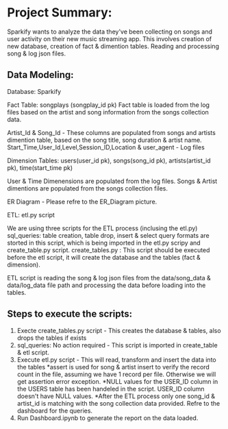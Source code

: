 # Project Summary:

Sparkify wants to analyze the data they've been collecting on songs and user activity on their new music streaming app.
This involves creation of new database, creation of fact & dimention tables. Reading and processing song & log json files.

## Data Modeling: 

Database: Sparkify

Fact Table: songplays (songplay_id pk)
Fact table is loaded from the log files based on the artist and song information from the songs collection data. 

Artist_Id & Song_Id - These columns are populated from songs and artists dimention table, based on the song title, song duration & artist name.
Start_Time,User_Id,Level,Session_ID,Location & user_agent - Log files


Dimension Tables: users(user_id pk), songs(song_id pk), artists(artist_id pk), time(start_time pk)

User & Time Dimenensions are populated from the log files.
Songs & Artist dimentions are populated from the songs collection files.

ER Diagram - Please refre to the ER_Diagram picture.


ETL: etl.py script 

We are using three scripts for the ETL process (inclusing the etl.py)
sql_queries: table creation, table drop, insert & select query formats are storted in this script, which is being imported in the etl.py scripy and create_table.py script.
create_tables.py : This script should be executed before the etl script, it will create the database and the tables (fact & dimension).

ETL script is reading the song & log json files from the data/song_data & data/log_data file path and processing the data before loading into the tables. 


## Steps to execute the scripts:

1. Execte create_tables.py script - This creates the database & tables, also drops the tables if exists
2. sql_queries: No action required - This script is imported in create_table & etl script.
3. Execute etl.py script  - This will read, transform and insert the data into the tables
*assert is used for song & artist insert to verify the record count in the file, assuming we have 1 record per file. Otherwise we will get assertion error exception.
*NULL values for the USER_ID column in the USERS table has been handeled in the script. USER_ID column doesn't have NULL values.
*After the ETL process only one song_id & artist_id is matching with the song collection data provided. Refre to the dashboard for the queries.
4. Run Dashboard.ipynb to generate the report on the data loaded. 
